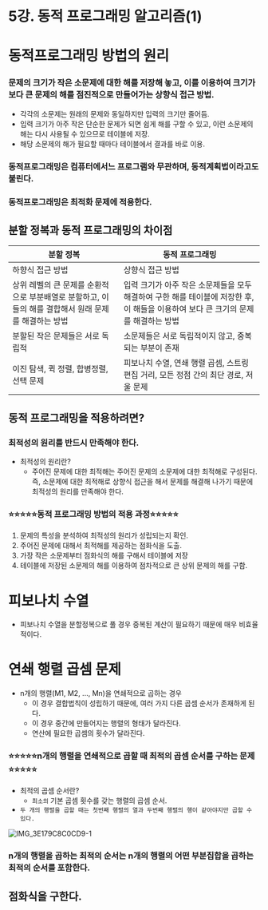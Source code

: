 # 5강. 동적 프로그래밍 알고리즘(1)

# 동적프로그래밍 방법의 원리

### 문제의 크기가 작은 소문제에 대한 해를 저장해 놓고, 이를 이용하여 크기가 보다 큰 문제의 해를 점진적으로 만들어가는 상향식 접근 방법.

- 각각의 소문제는 원래의 문제와 동일하지만 입력의 크기만 줄어듬.
- 입력 크기가 아주 작은 단순한 문제가 되면 쉽게 해를 구할 수 있고, 이런 소문제의 해는 다시 사용될 수 있으므로 테이블에 저장.
- 해당 소문제의 해가 필요할 때마다 테이블에서 결과를 바로 이용.

### 동적프로그래밍은 컴퓨터에서느 프로그램와 무관하며, 동적계획법이라고도 불린다.

### 동적프로그래밍은 최적화 문제에 적용한다.

## 분할 정복과 동적 프로그래밍의 차이점

| 분할 정복 | 동적 프로그래밍 |
| --- | --- |
| 하향식 접근 방법 | 상향식 접근 방법 |
| 상위 레벨의 큰 문제를 순환적으로 부분배열로 분할하고, 이들의 해를 결합해서 원래 문제를 해결하는 방법 | 입력 크기가 아주 작은 소문제들을 모두 해결하여 구한 해를 테이블에 저장한 후, 이 해들을 이용하여 보다 큰 크기의 문제를 해결하는 방법 |
| 분할된 작은 문제들은 서로 독립적 | 소문제들은 서로 독립적이지 않고, 중복되는 부분이 존재 |
| 이진 탐색, 퀵 정렬, 합병정렬, 선택 문제 | 피보나치 수열, 연쇄 행렬 곱셈, 스트링 편집 거리, 모든 정점 간의 최단 경로, 저울 문제 |

## 동적 프로그래밍을 적용하려면?

### 최적성의 원리를 반드시 만족해야 한다.

- 최적성의 원리란?
    - 주어진 문제에 대한 최적해는 주어진 문제의 소문제에 대한 최적해로 구성된다. 즉, 소문제에 대한 최적해로 상향식 접근을 해서 문제를 해결해 나가기 때문에 최적성의 원리를 만족해야 한다.

### ⭐⭐⭐⭐⭐동적 프로그래밍 방법의 적용 과정⭐⭐⭐⭐⭐

1. 문제의 특성을 분석하여 최적성의 원리가 성립되는지 확인.
2. 주어진 문제에 대해서 최적해를 제공하는 점화식을 도출.
3. 가장 작은 소문제부터 점화식의 해를 구해서 테이블에 저장
4. 테이블에 저장된 소문제의 해를 이용하여 점차적으로 큰 상위 문제의 해를 구함. 

# 피보나치 수열

- 피보나치 수열을 분할정복으로 풀 경우 중복된 계산이 필요하기 때문에 매우 비효율적이다.

# 연쇄 행렬 곱셈 문제

- n개의 행렬(M1, M2, ..., Mn)을 연쇄적으로 곱하는 경우
    - 이 경우 결합법칙이 성립하기 때문에, 여러 가지 다른 곱셈 순서가 존재하게 된다.
    - 이 경우 중간에 만들어지는 행렬의 형태가 달라진다.
    - 연산에 필요한 곱셈의 횟수가 달라진다.

### ⭐⭐⭐⭐⭐n개의 행렬을 연쇄적으로 곱할 때 최적의 곱셈 순서를 구하는 문제⭐⭐⭐⭐⭐

- 최적의 곱셈 순서란?
    - `최소의` 기본 곱셈 횟수를 갖는 행렬의 곱셈 순서.
- `두 개의 행렬을 곱할 때는 첫번째 행렬의 열과 두번째 행렬의 행이 같아야지만 곱할 수 있다.`

![IMG_3E179C8C0CD9-1](https://user-images.githubusercontent.com/43905552/165548369-c78eb28c-2f92-4bc8-8331-ec9341333498.jpeg)

### n개의 행렬을 곱하는 최적의 순서는 n개의 행렬의 어떤 부분집합을 곱하는 최적의 순서를 포함한다.

## 점화식을 구한다.
